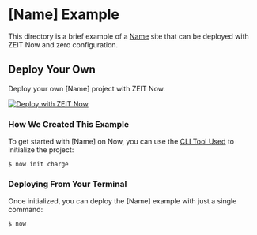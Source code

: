 # [Name] Example

This directory is a brief example of a [Name](site-link) site that can be deployed with ZEIT Now and zero configuration.

## Deploy Your Own

Deploy your own [Name] project with ZEIT Now.

[![Deploy with ZEIT Now](https://zeit.co/button)](https://zeit.co/new/project?template=https://github.com/zeit/now-examples/tree/master/example-directory)

### How We Created This Example

To get started with [Name] on Now, you can use the [CLI Tool Used](CLI-link) to initialize the project:

```shell
$ now init charge
```

### Deploying From Your Terminal

Once initialized, you can deploy the [Name] example with just a single command:

```shell
$ now
```

